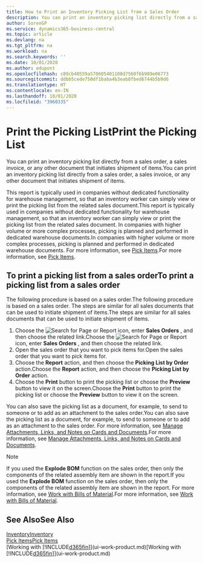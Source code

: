 ```yaml
---
title: How to Print an Inventory Picking List from a Sales Order
description: You can print an inventory picking list directly from a sales order, sales, invoice, and other outbound sales documents.
author: SorenGP
ms.service: dynamics365-business-central
ms.topic: article
ms.devlang: na
ms.tgt_pltfrm: na
ms.workload: na
ms.search.keywords: ''
ms.date: 10/01/2020
ms.author: edupont
ms.openlocfilehash: c89cb40559a570605401108d7560f6b989e06773
ms.sourcegitcommit: ddbb5cede750df1baba4b3eab8fbed6744b5b9d6
ms.translationtype: HT
ms.contentlocale: en-IN
ms.lasthandoff: 10/01/2020
ms.locfileid: "3960335"
---
```

# <a name="print-the-picking-list"></a><span data-ttu-id="b3110-103">Print the Picking List</span><span class="sxs-lookup"><span data-stu-id="b3110-103">Print the Picking List</span></span>
<span data-ttu-id="b3110-104">You can print an inventory picking list directly from a sales order, a sales invoice, or any other document that initiates shipment of items.</span><span class="sxs-lookup"><span data-stu-id="b3110-104">You can print an inventory picking list directly from a sales order, a sales invoice, or any other document that initiates shipment of items.</span></span>

<span data-ttu-id="b3110-105">This report is typically used in companies without dedicated functionality for warehouse management, so that an inventory worker can simply view or print the picking list from the related sales document.</span><span class="sxs-lookup"><span data-stu-id="b3110-105">This report is typically used in companies without dedicated functionality for warehouse management, so that an inventory worker can simply view or print the picking list from the related sales document.</span></span> <span data-ttu-id="b3110-106">In companies with higher volume or more complex processes, picking is planned and performed in dedicated warehouse documents.</span><span class="sxs-lookup"><span data-stu-id="b3110-106">In companies with higher volume or more complex processes, picking is planned and performed in dedicated warehouse documents.</span></span> <span data-ttu-id="b3110-107">For more information, see [Pick Items](warehouse-pick-items.md).</span><span class="sxs-lookup"><span data-stu-id="b3110-107">For more information, see [Pick Items](warehouse-pick-items.md).</span></span>

## <a name="to-print-a-picking-list-from-a-sales-order"></a><span data-ttu-id="b3110-108">To print a picking list from a sales order</span><span class="sxs-lookup"><span data-stu-id="b3110-108">To print a picking list from a sales order</span></span>  
<span data-ttu-id="b3110-109">The following procedure is based on a sales order.</span><span class="sxs-lookup"><span data-stu-id="b3110-109">The following procedure is based on a sales order.</span></span> <span data-ttu-id="b3110-110">The steps are similar for all sales documents that can be used to initiate shipment of items.</span><span class="sxs-lookup"><span data-stu-id="b3110-110">The steps are similar for all sales documents that can be used to initiate shipment of items.</span></span>

1. <span data-ttu-id="b3110-111">Choose the ![Search for Page or Report](media/ui-search/search_small.png "Search for Page or Report icon") icon, enter **Sales Orders** , and then choose the related link.</span><span class="sxs-lookup"><span data-stu-id="b3110-111">Choose the ![Search for Page or Report](media/ui-search/search_small.png "Search for Page or Report icon") icon, enter **Sales Orders** , and then choose the related link.</span></span>  
2. <span data-ttu-id="b3110-112">Open the sales order that you want to pick items for.</span><span class="sxs-lookup"><span data-stu-id="b3110-112">Open the sales order that you want to pick items for.</span></span>  
3. <span data-ttu-id="b3110-113">Choose the **Report** action, and then choose the **Picking List by Order** action.</span><span class="sxs-lookup"><span data-stu-id="b3110-113">Choose the **Report** action, and then choose the **Picking List by Order** action.</span></span>  
4. <span data-ttu-id="b3110-114">Choose the **Print** button to print the picking list or choose the **Preview** button to view it on the screen.</span><span class="sxs-lookup"><span data-stu-id="b3110-114">Choose the **Print** button to print the picking list or choose the **Preview** button to view it on the screen.</span></span>

<span data-ttu-id="b3110-115">You can also save the picking list as a document, for example, to send to someone or to add as an attachment to the sales order.</span><span class="sxs-lookup"><span data-stu-id="b3110-115">You can also save the picking list as a document, for example, to send to someone or to add as an attachment to the sales order.</span></span> <span data-ttu-id="b3110-116">For more information, see [Manage Attachments, Links, and Notes on Cards and Documents](ui-how-add-link-to-record.md).</span><span class="sxs-lookup"><span data-stu-id="b3110-116">For more information, see [Manage Attachments, Links, and Notes on Cards and Documents](ui-how-add-link-to-record.md).</span></span>

> [!NOTE]
> <span data-ttu-id="b3110-117">If you used the **Explode BOM** function on the sales order, then only the components of the related assembly item are shown in the report.</span><span class="sxs-lookup"><span data-stu-id="b3110-117">If you used the **Explode BOM** function on the sales order, then only the components of the related assembly item are shown in the report.</span></span> <span data-ttu-id="b3110-118">For more information, see [Work with Bills of Material](inventory-how-work-BOMs.md).</span><span class="sxs-lookup"><span data-stu-id="b3110-118">For more information, see [Work with Bills of Material](inventory-how-work-BOMs.md).</span></span>

## <a name="see-also"></a><span data-ttu-id="b3110-119">See Also</span><span class="sxs-lookup"><span data-stu-id="b3110-119">See Also</span></span>  
[<span data-ttu-id="b3110-120">Inventory</span><span class="sxs-lookup"><span data-stu-id="b3110-120">Inventory</span></span>](inventory-manage-inventory.md)  
[<span data-ttu-id="b3110-121">Pick Items</span><span class="sxs-lookup"><span data-stu-id="b3110-121">Pick Items</span></span>](warehouse-pick-items.md)  
<span data-ttu-id="b3110-122">[Working with [!INCLUDE[d365fin](includes/d365fin_md.md)]](ui-work-product.md)</span><span class="sxs-lookup"><span data-stu-id="b3110-122">[Working with [!INCLUDE[d365fin](includes/d365fin_md.md)]](ui-work-product.md)</span></span>   
